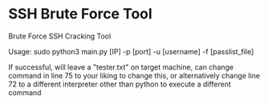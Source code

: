 # SSH Brute Force Tool

Brute Force SSH Cracking Tool

Usage: sudo python3 main.py [IP] -p [port] -u [username] -f [passlist_file]

If successful, will leave a "tester.txt" on target machine, can change command in line 75 to your liking to change this, or alternatively change line 72 to a different interpreter other than python to execute a different command
